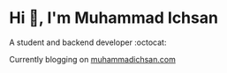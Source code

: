 <h1>Hi 👋, I'm Muhammad Ichsan</h1>

A student and backend developer :octocat:	

Currently blogging on <a href="https://muhammadichsan.com">muhammadichsan.com</a>
